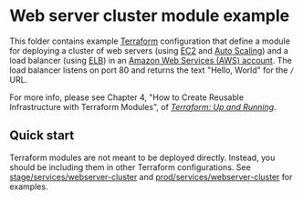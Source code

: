 # Web server cluster module example

This folder contains example [Terraform](https://www.terraform.io/) configuration that define a module for deploying a
cluster of web servers (using [EC2](https://aws.amazon.com/ec2/) and [Auto
Scaling](https://aws.amazon.com/autoscaling/)) and a load balancer (using
[ELB](https://aws.amazon.com/elasticloadbalancing/)) in an [Amazon Web Services (AWS) account](http://aws.amazon.com/).
The load balancer listens on port 80 and returns the text "Hello, World" for the `/` URL.

For more info, please see Chapter 4, "How to Create Reusable Infrastructure with Terraform Modules", of
_[Terraform: Up and Running](http://www.terraformupandrunning.com)_.

## Quick start

Terraform modules are not meant to be deployed directly. Instead, you should be including them in other Terraform
configurations. See [stage/services/webserver-cluster](../../../stage/services/webserver-cluster) and
[prod/services/webserver-cluster](../../../prod/services/webserver-cluster) for examples.
